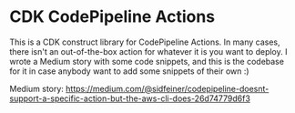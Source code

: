 # CDK CodePipeline Actions

This is a CDK construct library for CodePipeline Actions.
In many cases, there isn't an out-of-the-box action for whatever it is you want to deploy.
I wrote a Medium story with some code snippets, and this is the codebase for it in case anybody want to add some snippets of their own :)

Medium story: https://medium.com/@sidfeiner/codepipeline-doesnt-support-a-specific-action-but-the-aws-cli-does-26d74779d6f3